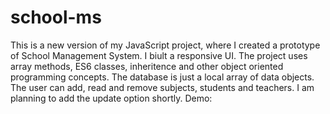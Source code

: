 # school-ms
This is a new version of my JavaScript project, where I created a prototype of School Management System. I biult a responsive UI. The project uses array methods, ES6 classes, inheritence and other object oriented programming concepts. The database is just a local array of data objects. The user can add, read and remove subjects, students and teachers. I am planning to add the update option shortly.
Demo: 
